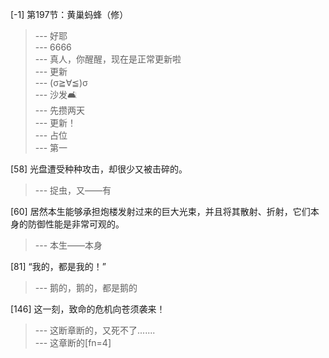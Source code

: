 
[-1] 第197节：黄巢蚂蜂（修）
>--- 好耶<br>
>--- 6666<br>
>--- 真人，你醒醒，现在是正常更新啦<br>
>--- 更新<br>
>--- (σ≧∀≦)σ<br>
>--- 沙发🛋️<br>
>--- 先攒两天<br>
>--- 更新！<br>
>--- 占位<br>
>--- 第一<br>

[58] 光盘遭受种种攻击，却很少又被击碎的。
>--- 捉虫，又——有<br>

[60] 居然本生能够承担炮楼发射过来的巨大光束，并且将其散射、折射，它们本身的防御性能是非常可观的。
>--- 本生——本身<br>

[81] “我的，都是我的！”
>--- 鹅的，鹅的，都是鹅的<br>

[146] 这一刻，致命的危机向苍须袭来！
>--- 这断章断的，又死不了.......<br>
>--- 这章断的[fn=4]<br>
